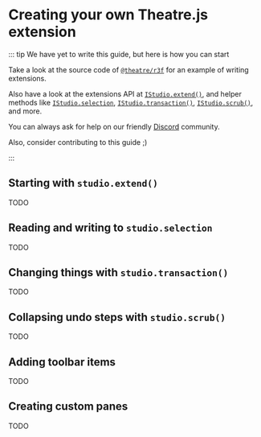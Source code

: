 # Creating your own Theatre.js extension

::: tip We have yet to write this guide, but here is how you can start

Take a look at the source code of [`@theatre/r3f`](https://github.com/theatre-js/theatre/tree/main/packages/r3f) for an example of writing extensions.

Also have a look at the extensions API at [`IStudio.extend()`](../../api/studio.istudio.extend.md), and helper methods like [`IStudio.selection`](../../api/studio.istudio.selection.md), [`IStudio.transaction()`](../../api/studio.istudio.transaction.md), [`IStudio.scrub()`](../../api/studio.istudio.scrub.md), and more.

You can always ask for help on our friendly [Discord](https://discord.gg/bm9f8F9Y9N) community.

Also, consider contributing to this guide ;)

:::

## Starting with `studio.extend()`

TODO

## Reading and writing to `studio.selection`

TODO

## Changing things with `studio.transaction()`

TODO

## Collapsing undo steps with `studio.scrub()`

TODO

## Adding toolbar items

TODO

## Creating custom panes

TODO
